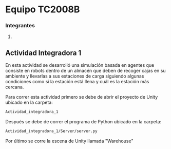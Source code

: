 # Equipo TC2008B

### Integrantes
1. 


## Actividad Integradora 1

En esta actividad se desarrolló una simulación basada en agentes que consiste en robots dentro de un almacén que deben de recoger cajas en su ambiente y llevarlas a sus estaciones de carga siguiendo algunas condiciones como si la estación está llena y cuál es la estación más cercana.

Para correr esta actividad primero se debe de abrir el proyecto de Unity ubicado en la carpeta:
```bash
Actividad_integradora_1
```
Después se debe de correr el programa de Python ubicado en la carpeta:
```bash
Actividad_integradora_1/Server/server.py
```
Por último se corre la escena de Unity llamada "Warehouse"
